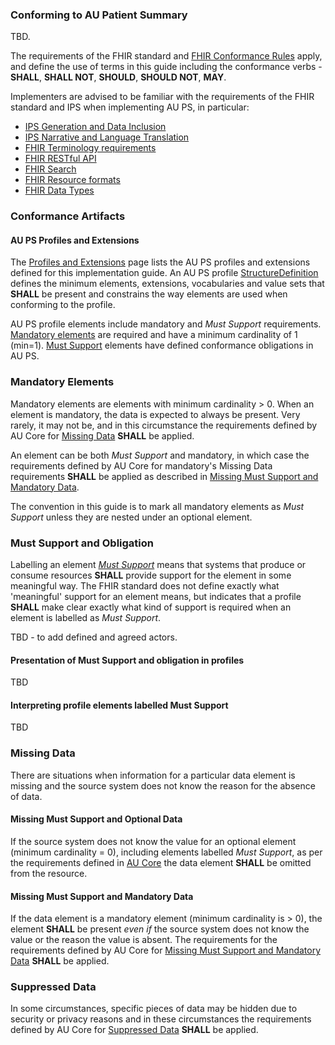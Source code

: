 ### Conforming to AU Patient Summary

TBD.

The requirements of the FHIR standard and [FHIR Conformance Rules](http://hl7.org/fhir/conformance-rules.html) apply, and define the use of terms in this guide including the conformance verbs - **SHALL**, **SHALL NOT**, **SHOULD**, **SHOULD NOT**, **MAY**.

Implementers are advised to be familiar with the requirements of the FHIR standard and IPS when implementing AU PS, in particular:
- [IPS Generation and Data Inclusion](https://build.fhir.org/ig/HL7/fhir-ips/Generation-and-Data-Inclusion.html#generation-and-data-inclusion)
- [IPS Narrative and Language Translation](https://build.fhir.org/ig/HL7/fhir-ips/Design-Conventions.html#narrative-and-language-translation)
- [FHIR Terminology requirements](http://hl7.org/fhir/R4/terminologies.html)
- [FHIR RESTful API](http://hl7.org/fhir/R4/http.html) 
- [FHIR Search](http://hl7.org/fhir/R4/search.html)
- [FHIR Resource formats](http://hl7.org/fhir/R4/resource.html)
- [FHIR Data Types](http://hl7.org/fhir/R4/datatypes.html)

### Conformance Artifacts

#### AU PS Profiles and Extensions
The [Profiles and Extensions](profiles-and-extensions.html) page lists the AU PS profiles and extensions defined for this implementation guide. An AU PS profile [StructureDefinition](http://hl7.org/fhir/R4/structuredefinition.html) defines the minimum elements, extensions, vocabularies and value sets that **SHALL** be present and constrains the way elements are used when conforming to the profile.

AU PS profile elements include mandatory and *Must Support* requirements. [Mandatory elements](#mandatory-elements) are required and have a minimum cardinality of 1 (min=1). [Must Support](#must-support-and-obligation) elements have defined conformance obligations in AU PS.

### Mandatory Elements
Mandatory elements are elements with minimum cardinality > 0. When an element is mandatory, the data is expected to always be present. Very rarely, it may not be, and in this circumstance the requirements defined by AU Core for [Missing Data](https://build.fhir.org/ig/hl7au/au-fhir-core/general-requirements.html#missing-data) **SHALL** be applied. 

An element can be both *Must Support* and mandatory, in which case the requirements defined by AU Core for mandatory's Missing Data requirements **SHALL** be applied as described in [Missing Must Support and Mandatory Data](https://build.fhir.org/ig/hl7au/au-fhir-core/general-requirements.html#missing-must-support-and-mandatory-data).

The convention in this guide is to mark all mandatory elements as *Must Support* unless they are nested under an optional element.

### Must Support and Obligation
Labelling an element *[Must Support](https://www.hl7.org/fhir/conformance-rules.html#mustSupport)* means that systems that produce or consume resources **SHALL** provide support for the element in some meaningful way. The FHIR standard does not define exactly what 'meaningful' support for an element means, but indicates that a profile **SHALL** make clear exactly what kind of support is required when an element is labelled as *Must Support*.

TBD - to add defined and agreed actors.

#### Presentation of Must Support and obligation in profiles
TBD

#### Interpreting profile elements labelled Must Support
TBD

### Missing Data

There are situations when information for a particular data element is missing and the source system does not know the reason for the absence of data. 

#### Missing Must Support and Optional Data

If the source system does not know the value for an optional element (minimum cardinality = 0), including elements labelled *Must Support*, as per the requirements defined in [AU Core](https://build.fhir.org/ig/hl7au/au-fhir-core/general-requirements.html#missing-must-support-and-optional-data) the data element **SHALL** be omitted from the resource.  

#### Missing Must Support and Mandatory Data

If the data element is a mandatory element (minimum cardinality is > 0), the element **SHALL** be present *even if* the source system does not know the value or the reason the value is absent. The requirements for the requirements defined by AU Core for [Missing Must Support and Mandatory Data](https://build.fhir.org/ig/hl7au/au-fhir-core/general-requirements.html#missing-must-support-and-mandatory-data) **SHALL** be applied.

### Suppressed Data
In some circumstances, specific pieces of data may be hidden due to security or privacy reasons and in these circumstances the requirements defined by AU Core for [Suppressed Data](https://build.fhir.org/ig/hl7au/au-fhir-core/general-requirements.html#suppressed-data) **SHALL** be applied.
